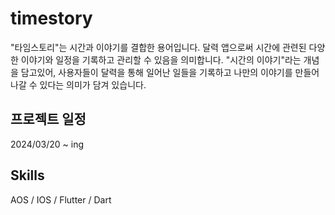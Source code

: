 # timestory

"타임스토리"는 시간과 이야기를 결합한 용어입니다.
달력 앱으로써 시간에 관련된 다양한 이야기와 일정을 기록하고 관리할 수 있음을 의미합니다.
"시간의 이야기"라는 개념을 담고있어, 사용자들이 달력을 통해 일어난 일들을 기록하고 나만의 이야기를 만들어 나갈 수 있다는 의미가 담겨 있습니다.

## 프로젝트 일정
2024/03/20 ~ ing

## Skills
AOS / IOS / Flutter / Dart
